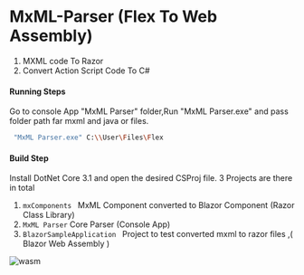# MxML-Parser (Flex To Web Assembly)
 
 1. MXML code To Razor
 2. Convert Action Script Code To C#
 
 #### Running Steps
 
 Go to console App "MxML Parser" folder,Run "MxML Parser.exe" and pass folder path far mxml and java or files.
 ```bash
  "MxML Parser.exe" C:\\User\Files\Flex
 ```
 
 #### Build Step
 Install DotNet Core 3.1 and open the desired CSProj file.
 3 Projects are there in total
 1. ``` mxComponents  ``` MxML Component converted to Blazor Component (Razor Class Library)
 2. ``` MxML Parser ``` Core Parser (Console App)
 3. ```BlazorSampleApplication ``` Project  to test converted mxml to razor files ,( Blazor Web Assembly )
 
 ![wasm](https://user-images.githubusercontent.com/45932883/95014791-e4345d80-0666-11eb-824e-d826cfd52c8d.PNG)
